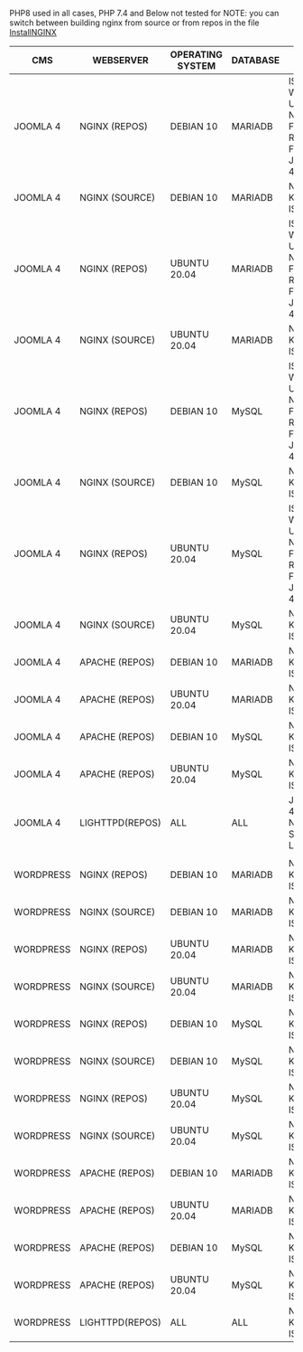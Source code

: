 PHP8 used in all cases, PHP 7.4 and Below not tested for
NOTE: you can switch between building nginx from source or from repos in the file [InstallNGINX](https://github.com/agile-deployer/agile-infrastructure-webserver-scripts/blob/master/installscripts/InstallNGINX.sh)

|     CMS        |        WEBSERVER        |       OPERATING SYSTEM     |          DATABASE        |                        STATUS                    |
| -------------- | ----------------------- | -------------------------- | ------------------------ | ------------------------------------------------ |
|   JOOMLA 4     |       NGINX (REPOS)     |         DEBIAN 10          |           MARIADB        | ISSUES WITH USING NGINX FROM REPOS FOR JOOMLA 4  |
|   JOOMLA 4     |       NGINX (SOURCE)    |         DEBIAN 10          |           MARIADB        | NO KNOWN ISSUES                                  |
|   JOOMLA 4     |       NGINX (REPOS)     |        UBUNTU 20.04        |           MARIADB        | ISSUES WITH USING NGINX FROM REPOS FOR JOOMLA 4  |
|   JOOMLA 4     |       NGINX (SOURCE)    |        UBUNTU 20.04        |           MARIADB        | NO KNOWN ISSUES                                  |
|   JOOMLA 4     |       NGINX (REPOS)     |         DEBIAN 10          |            MySQL         | ISSUES WITH USING NGINX FROM REPOS FOR JOOMLA 4  |
|   JOOMLA 4     |       NGINX (SOURCE)    |         DEBIAN 10          |            MySQL         | NO KNOWN ISSUES                                  |
|   JOOMLA 4     |       NGINX (REPOS)     |       UBUNTU 20.04         |            MySQL         | ISSUES WITH USING NGINX FROM REPOS FOR JOOMLA 4  |
|   JOOMLA 4     |       NGINX (SOURCE)    |       UBUNTU 20.04         |            MySQL         | NO KNOWN ISSUES                                  |
|   JOOMLA 4     |       APACHE (REPOS)    |         DEBIAN 10          |           MARIADB        | NO KNOWN ISSUES                                  |
|   JOOMLA 4     |       APACHE (REPOS)    |       UBUNTU 20.04         |           MARIADB        | NO KNOWN ISSUES                                  |
|   JOOMLA 4     |       APACHE (REPOS)    |         DEBIAN 10          |            MySQL         | NO KNOWN ISSUES                                  |
|   JOOMLA 4     |       APACHE (REPOS)    |       UBUNTU 20.04         |            MySQL         | NO KNOWN ISSUES                                  |
|   JOOMLA 4     |       LIGHTTPD(REPOS)   |            ALL             |             ALL          | JOOMLA 4 DOES NOT SUPPORT LIGHTTPD               |
|                |                         |                            |                          |                                                  |
|   WORDPRESS    |       NGINX (REPOS)     |         DEBIAN 10          |           MARIADB        | NO KNOWN ISSUES                                  |
|   WORDPRESS    |       NGINX (SOURCE)    |         DEBIAN 10          |           MARIADB        | NO KNOWN ISSUES                                  |
|   WORDPRESS    |       NGINX (REPOS)     |        UBUNTU 20.04        |           MARIADB        | NO KNOWN ISSUES                                  |
|   WORDPRESS    |       NGINX (SOURCE)    |        UBUNTU 20.04        |           MARIADB        | NO KNOWN ISSUES                                  |
|   WORDPRESS    |       NGINX (REPOS)     |         DEBIAN 10          |            MySQL         | NO KNOWN ISSUES                                  |
|   WORDPRESS    |       NGINX (SOURCE)    |         DEBIAN 10          |            MySQL         | NO KNOWN ISSUES                                  |
|   WORDPRESS    |       NGINX (REPOS)     |       UBUNTU 20.04         |            MySQL         | NO KNOWN ISSUES                                  |
|   WORDPRESS    |       NGINX (SOURCE)    |       UBUNTU 20.04         |            MySQL         | NO KNOWN ISSUES                                  |
|   WORDPRESS    |       APACHE (REPOS)    |         DEBIAN 10          |           MARIADB        | NO KNOWN ISSUES                                  |
|   WORDPRESS    |       APACHE (REPOS)    |       UBUNTU 20.04         |           MARIADB        | NO KNOWN ISSUES                                  |
|   WORDPRESS    |       APACHE (REPOS)    |         DEBIAN 10          |            MySQL         | NO KNOWN ISSUES                                  |
|   WORDPRESS    |       APACHE (REPOS)    |       UBUNTU 20.04         |            MySQL         | NO KNOWN ISSUES                                  |
|   WORDPRESS    |       LIGHTTPD(REPOS)   |            ALL             |             ALL          | NO KNOWN ISSUES                                  |  

